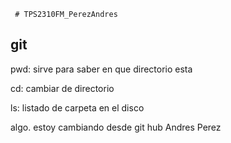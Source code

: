      # TPS2310FM_PerezAndres
## git
pwd: sirve para saber en que directorio esta

cd: cambiar de directorio

ls: listado de carpeta en el disco

algo. estoy cambiando desde git hub Andres Perez

